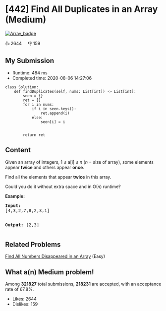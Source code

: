 # [442] Find All Duplicates in an Array (Medium)

[![Array_badge](https://img.shields.io/badge/topic-Array-green.svg)](https://leetcode.com/problems/find-all-duplicates-in-an-array/) 

:+1: 2644 &nbsp; &nbsp; :thumbsdown: 159

## My Submission

- Runtime: 484 ms
- Completed time: 2020-08-06 14:27:06

```python3
class Solution:
    def findDuplicates(self, nums: List[int]) -> List[int]:
        seen = {}
        ret = []
        for i in nums:
            if i in seen.keys():
                ret.append(i)
            else:
                seen[i] = i
                
            
        return ret
```

## Content
<p>Given an array of integers, 1 &le; a[i] &le; <i>n</i> (<i>n</i> = size of array), some elements appear <b>twice</b> and others appear <b>once</b>.</p>

<p>Find all the elements that appear <b>twice</b> in this array.</p>

<p>Could you do it without extra space and in O(<i>n</i>) runtime?</p>
</p>
<p><b>Example:</b><br/>
<pre>
<b>Input:</b>
[4,3,2,7,8,2,3,1]

<b>Output:</b>
[2,3]
</pre>

## Related Problems
[Find All Numbers Disappeared in an Array](https://leetcode.com/problems/find-all-numbers-disappeared-in-an-array/) (Easy) <br>

## What a(n) Medium problem!
Among **321827** total submissions, **218231** are accepted, with an acceptance rate of 67.8%. <br>

- Likes: 2644
- Dislikes: 159


